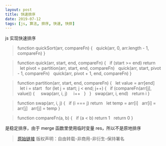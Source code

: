 ```yaml
---
layout: post
title: 快速排序
date: 2019-07-12
tags: [js, 算法, 排序, 快速, 快排]
---
```


js 实现快速排序

>function quickSort(arr, compareFn) {
>&nbsp;&nbsp;quick(arr, 0, arr.length - 1, compareFn)
>}

>function quick(arr, start, end, compareFn) {
>&nbsp;&nbsp;if (start >= end) return
>&nbsp;&nbsp;let pivot = partition(arr, start, end, compareFn)
>&nbsp;&nbsp;quick(arr, start, pivot - 1, compareFn)
>&nbsp;&nbsp;quick(arr, pivot + 1, end, compareFn)
>}

>function partition(arr, start, end, compareFn) {
>&nbsp;&nbsp;let value = arr[end]
>&nbsp;&nbsp;let i = start
>&nbsp;&nbsp;for (let j = start; j < end; j++) {
>&nbsp;&nbsp;if (compareFn(arr[j], value)) {
>&nbsp;&nbsp;&nbsp;&nbsp;swap(arr, i, j)
>&nbsp;&nbsp;&nbsp;&nbsp;i++
>&nbsp;&nbsp;}
>&nbsp;&nbsp;}
>&nbsp;&nbsp;swap(arr, i, end)
>&nbsp;&nbsp;return i
>}

>function swap(arr, i, j) {
>&nbsp;&nbsp;if (i === j) return
>&nbsp;&nbsp;let temp = arr[i]
>&nbsp;&nbsp;arr[i] = arr[j]
>&nbsp;&nbsp;arr[j] = temp
>}

>function compareFn(a, b) {
>&nbsp;&nbsp;if (a < b) return 1
>&nbsp;&nbsp;return 0
>}



是稳定排序，由于 merge 函数里使用临时变量 res，所以不是原地排序

> [原始链接]({{page.url}}) 版权声明：自由转载-非商用-非衍生-保持署名

